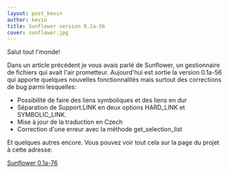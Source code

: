 ```yaml
---
layout: post_kevin
author: kevin
title: Sunflower version 0.1a-56
cover: sunflower.jpg
---
```

Salut tout l'monde!

Dans un article précédent je vous avais parlé de Sunflower, un gestionnaire de fichiers qui avait l'air prometteur. Aujourd'hui est sortie la version 0.1a-56 qui apporte quelques nouvelles fonctionnalités mais surtout des corrections de bug parmi lesquelles:
<!--break-->
* Possibilité de faire des liens symboliques et des liens en dur
* Séparation de Support.LINK en deux options HARD_LINK et SYMBOLIC_LINK.
* Mise à jour de la traduction en Czech
* Correction d'une erreur avec la méthode get_selection_list

Et quelques autres encore. Vous pouvez voir tout cela sur la page du projet à cette adresse:

[Sunflower 0.1a-76](http://mintic.blog4ever.com/code.google.com/p/sunflower-fm/downloads/detail?name=Sunflower-0.1a-56.tgz)